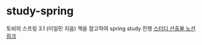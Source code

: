 # study-spring
토비의 스프링 3.1 (이일민 지음) 책을 참고하여 spring study 진행
[스터디 산출물 노션링크](https://www.notion.so/22-05-22-08-35e664fc807b4d6db0cbc22337801ff6)
